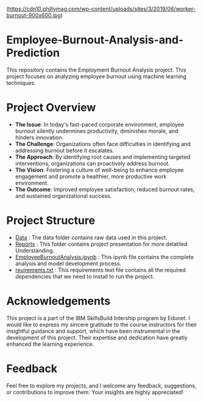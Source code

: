 (https://cdn10.phillymag.com/wp-content/uploads/sites/3/2019/06/worker-burnout-900x600.jpg)

# Employee-Burnout-Analysis-and-Prediction
This repository contains the Employment Burnout Analysis project. This project focuses on analyzing employee burnout using machine learning techniques.

# Project Overview
*  **The Issue**: In today's fast-paced corporate environment, employee burnout silently undermines productivity, diminishes morale, and hinders innovation.
*  **The Challenge**: Organizations often face difficulties in identifying and addressing burnout before it escalates.
*  **The Approach**: By identifying root causes and implementing targeted interventions, organizations can proactively address burnout.
*  **The Vision**: Fostering a culture of well-being to enhance employee engagement and promote a healthier, more productive work environment.
*  **The Outcome**: Improved employee satisfaction, reduced burnout rates, and sustained organizational success.

# Project Structure
* [Data](./Data) :  The data folder contains raw data used in this project.
* [Reports](./Report) :  This folder contains project presentation for more delatiled Understanding.
* [EmployeeBurnoutAnalysis.ipynb](./EmployeeBurnoutAnalysis.ipynb) : This ipynb file contains the complete analysis and model development process.
* [reuirements.txt](./requirements.txt) : This requirements text file contains all the required dependencies that we need to install to run the project.

# Acknowledgements
This project is a part of the IBM SkillsBuild Intership program by Edunet. I would like to express my sincere gratitude to the course instructors for their insightful guidance and support, which have been instrumental in the development of this project. Their expertise and dedication have greatly enhanced the learning experience.
# Feedback
Feel free to explore my projects, and I welcome any feedback, suggestions, or contributions to improve them. Your insights are highly appreciated!

